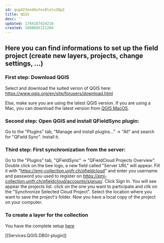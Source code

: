 ```yaml
---
id: qug423ond4xtns8lelu38p2
title: QGIS
desc: ''
updated: 1744187424210
created: 1680685151204
---
```

## Here you can find informations to set up the field project (create new layers, projects, change settings, ...)

### First step: Download QGIS
Select and download the suited verion of QGIS here: https://www.qgis.org/en/site/forusers/download.html

Else, make sure you are using the latest QGIS version. If you are using a Mac, you can download the latest version from [QGIS MacOS](https://www.qgis.org/en/site/forusers/macosx.html).

### Second step: Open QGIS and install QFieldSync plugin:
Go to the "Plugins" tab, "Manage and install plugins..." -> "All" and search for "QField Sync". Install it.

### Third step: First synchronization from the server: 
Go to the "Plugins" tab, "QFieldSync" -> "QFieldCloud Projects Overview". Double click on the bee logo, a new field called "Server URL" will appear. Fill it with "https://emi-collection.unifr.ch/qfieldcloud" and enter you username and password you used to register on https://emi-collection.unifr.ch/qfieldcloud/accounts/signup/. Click Sign In. You will see appear the projects list. click on the one you want to participate and clik on the "Synchronize Selected Cloud Project". Select the location where you want to save the project's folder. Now you have a local copy of the project on your computer.

### To create a layer for the collection

You have the complete setup [here](https://www.dbgi.org/dendron-dbgi/notes/1u37mlza55e6dgksabcv7qn/)

[[Services.QGIS.DBGI-plugin]]